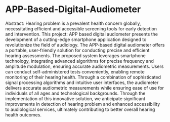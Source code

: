 # APP-Based-Digital-Audiometer
Abstract: Hearing problem is a prevalent health concern globally, necessitating efficient and accessible screening tools for early detection and intervention. This project: APP based digital audiometer presents the development of a cutting-edge smartphone application designed to revolutionize the field of audiology. The APP-based digital audiometer offers a portable, user-friendly solution for conducting precise and efficient hearing assessments. The proposed system leverages smartphone technology, integrating advanced algorithms for precise frequency and amplitude modulation, ensuring accurate audiometric measurements. Users can conduct self-administered tests conveniently, enabling remote monitoring of their hearing health. Through a combination of sophisticated signal processing algorithms and intuitive user interfaces, the audiometer delivers accurate audiometric measurements while ensuring ease of use for individuals of all ages and technological backgrounds. Through the implementation of this innovative solution, we anticipate significant improvements in detection of hearing problem and enhanced accessibility to audiological services, ultimately contributing to better overall hearing health outcomes.
